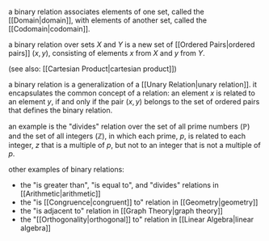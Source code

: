 a binary relation associates elements of one set, called the [[Domain|domain]], with elements of another set, called the [[Codomain|codomain]].

a binary relation over sets $X$ and $Y$ is a new set of [[Ordered Pairs|ordered pairs]] $(x,y)$, consisting of elements $x$ from $X$ and $y$ from $Y$.

(see also: [[Cartesian Product|cartesian product]])

a binary relation is a generalization of a [[Unary Relation|unary relation]]. it encapsulates the common concept of a relation: an element $x$ is related to an element $y$, if and only if the pair $(x,y)$ belongs to the set of ordered pairs that defines the binary relation.

an example is the "divides" relation over the set of all prime numbers ($\mathbb{P}$) and the set of all integers ($\mathbb{Z}$), in which each prime, $p$, is related to each integer, $z$ that is a multiple of $p$, but not to an integer that is not a multiple of $p$.

other examples of binary relations:
- the "is greater than", "is equal to", and "divides" relations in [[Arithmetic|arithmetic]]
- the "is [[Congruence|congruent]] to" relation in [[Geometry|geometry]]
- the "is adjacent to" relation in [[Graph Theory|graph theory]]
- the "[[Orthogonality|orthogonal]] to" relation in [[Linear Algebra|linear algebra]]